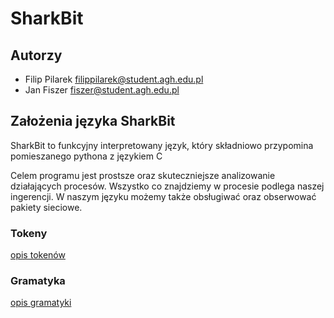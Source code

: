 # SharkBit

## Autorzy 

- Filip Pilarek filippilarek@student.agh.edu.pl
- Jan Fiszer fiszer@student.agh.edu.pl

## Założenia języka SharkBit

  SharkBit to funkcyjny interpretowany język, który składniowo przypomina pomieszanego pythona z językiem C
  
  Celem programu jest prostsze oraz skuteczniejsze analizowanie działających procesów. Wszystko co znajdziemy w procesie podlega naszej ingerencji. W naszym języku         możemy także obsługiwać oraz obserwować pakiety sieciowe. 
  

### Tokeny
  [opis tokenów](https://github.com/Tigerly1/kompilatory-agh-sharkbit/blob/main/tokens.md)
### Gramatyka
  [opis gramatyki](https://github.com/Tigerly1/kompilatory-agh-sharkbit/blob/main/grammar.md)
